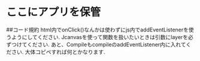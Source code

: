 # ここにアプリを保管
##コード規約
 html内でonClick()なんかは使わずにjs内でaddEventListenerを使うようにしてください.
 Jcanvasを使って関数を扱いたいときは引数にlayerを必ずつけてください.
 あと、CompileもcompileのaddEventListener内に入れてください.
 大体コピペすれば何とかなります.
